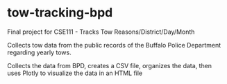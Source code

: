 # tow-tracking-bpd
Final project for CSE111 - Tracks Tow Reasons/District/Day/Month


Collects tow data from the public records of the Buffalo Police Department regarding yearly tows.

Collects the data from BPD, creates a CSV file, organizes the data, then uses Plotly to visualize the data in an HTML file
